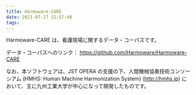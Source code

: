 ```yaml
---
title: Harmoware-CARE
date: 2021-07-17 12:57:40
tags:
---
```


<!-- <img src="/images/harmoware-care.png" alt="Harmoware-CARE"> -->
Harmoware-CARE は、看護現場に関するデータ・コーパスです。

<!-- more -->



データ・コーパスへのリンク：
https://github.com/Harmoware/Harmoware-CARE


なお、本ソフトウェアは、JST OPERA の支援の下、人間機械協奏技術コンソーシアム (HMHS: Human Machine Harmonization System) (http://hmhs.jp) において、主に九州工業大学が中心になって開発したものです。

